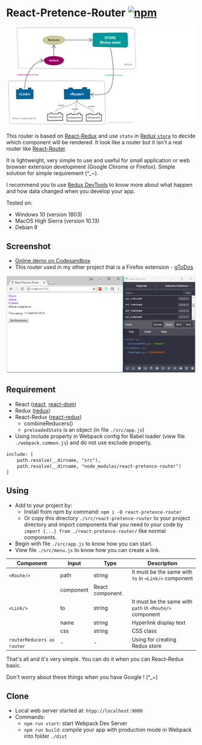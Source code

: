 # React-Pretence-Router [![npm](https://img.shields.io/badge/npm-1.0.2-blue.svg)](https://www.npmjs.com/package/react-pretence-router)
![Structure](./assets/structure.png)

This router is based on [React-Redux](https://redux.js.org/basics/usagewithreact) and use `state` in [Redux `store`](https://redux.js.org/basics/store) to decide which component will be rendered. It look like a router but it isn't a real router like [React-Router](https://github.com/ReactTraining/react-router).

It is lightweight, very simple to use and useful for small application or web browser extension development (Google Chrome or Firefox). Simple solution for simple requirement (^_~).

I recommend you to use [Redux DevTools](https://github.com/zalmoxisus/redux-devtools-extension) to know more about what happen and how data changed when you develop your app.

Tested on:
* Windows 10 (version 1803)
* MacOS High Sierra (version 10.13)
* Debian 9

## Screenshot
* [Online demo on Codesandbox](https://codesandbox.io/s/r53y0kyvzo)
* This router used in my other project that is a Firefox extension - [gToDos](https://addons.mozilla.org/sv-SE/firefox/addon/gtodos/)

![Screenshot](./assets/screenshot.png)

## Requirement
* React ([react](https://www.npmjs.com/package/react), [react-dom](https://www.npmjs.com/package/react-dom))
* Redux ([redux](https://www.npmjs.com/package/redux))
* React-Redux ([react-redux](https://www.npmjs.com/package/react-redux))
   * combineReducers()
   * `preloadedState` is an object (in file `./src/app.js`)
* Using include property in Webpack config for Babel loader (view file `./webpack.common.js`) and do not use exclude property.
````
include: [
    path.resolve(__dirname, "src"),
    path.resolve(__dirname, "node_modules/react-pretence-router")
]
````

## Using
* Add to your project by:
   * Install from npm by command: `npm i -D react-pretence-router`
   * Or copy this directory `./src/react-pretence-router` to your project directory and import components that you need to your code by `import {...} from ./react-pretence-router/` like normal components.
* Begin with file `./src/app.js` to know how you can start.
* View file `./src/menu.js` to know how you can create a link.

|Component|Input|Type|Description
|---|---|---|---|
|`<Route/>`|path|string|It must be the same with `to` in `<Link/>` component|
||component|React component||
|`<Link/>`|to|string|It must be the same with `path` in `<Route/>` component|
||name|string|Hyperlink display text|
||css|string|CSS class|
|`routerReducers as router`|-|-|Using for creating Redux store|

That's all and it's very simple. You can do it when you can React-Redux basic.

Don't worry about these things when you have Google ! (^_~)

## Clone
* Local web server started at: `htpp://localhost:9000`
* Commands:
    * `npm run start`: start Webpack Dev Server
    * `npm run build`: compile your app with production mode in Webpack into folder `./dist`
